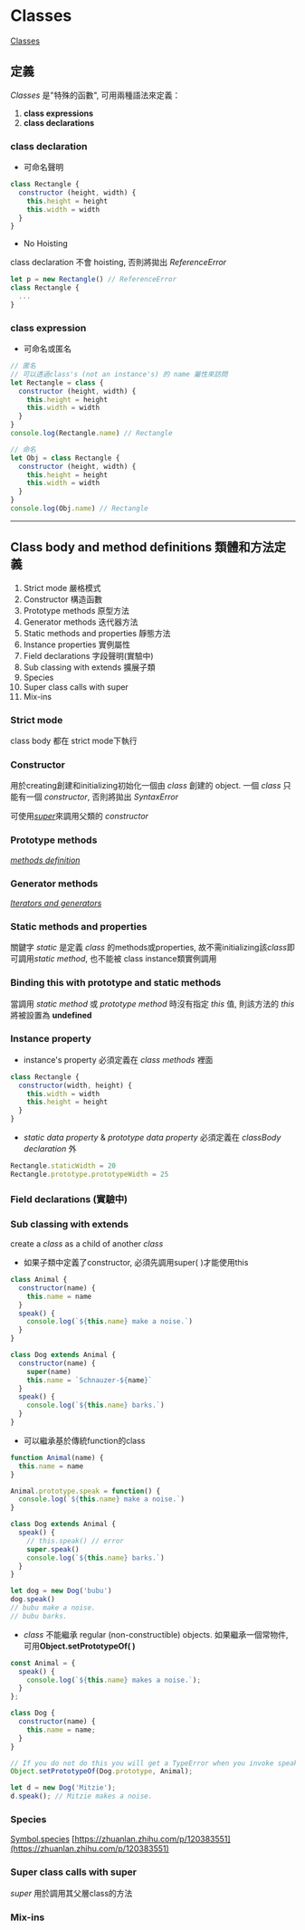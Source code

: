 # Classes

[Classes](https://developer.mozilla.org/en-US/docs/Web/JavaScript/Reference/Classes)

## 定義

*Classes* 是"特殊的函數", 可用兩種語法來定義：

1. **class expressions**
2. **class declarations**

### class declaration

- 可命名聲明

```js
class Rectangle {
  constructor (height, width) {
    this.height = height
    this.width = width
  }
}
```

- No Hoisting

class declaration 不會 hoisting, 否則將拋出 *ReferenceError*

```js
let p = new Rectangle() // ReferenceError
class Rectangle {
  ...
}
```

### class expression

- 可命名或匿名

```js
// 匿名
// 可以透過class's (not an instance's) 的 name 屬性來訪問
let Rectangle = class {
  constructor (height, width) {
    this.height = height
    this.width = width
  }
}
console.log(Rectangle.name) // Rectangle
```

```js
// 命名
let Obj = class Rectangle {
  constructor (height, width) {
    this.height = height
    this.width = width
  }
}
console.log(Obj.name) // Rectangle
```

***

## Class body and method definitions 類體和方法定義

1. Strict mode 嚴格模式
2. Constructor 構造函數
3. Prototype methods 原型方法
4. Generator methods 迭代器方法
5. Static methods and properties 靜態方法
6. Instance properties 實例屬性
7. Field declarations 字段聲明(實驗中)
8. Sub classing with extends 擴展子類
9. Species
10. Super class calls with super
11. Mix-ins

### Strict mode

class body 都在 strict mode下執行

### Constructor

用於creating創建和initializing初始化一個由 *class* 創建的 object.
一個 *class* 只能有一個 *constructor*, 否則將拋出 *SyntaxError*

可使用[*super*](https://developer.mozilla.org/en-US/docs/Web/JavaScript/Reference/Operators/super)來調用父類的 *constructor*

### Prototype methods

[*methods definition*](https://developer.mozilla.org/en-US/docs/Web/JavaScript/Reference/Functions/Method_definitions)

### Generator methods

[*Iterators and generators*](https://developer.mozilla.org/en-US/docs/Web/JavaScript/Guide/Iterators_and_Generators)

### Static methods and properties

關鍵字 *static* 是定義 *class* 的methods或properties, 故不需initializing該*class*即可調用*static method*, 也不能被 class instance類實例調用

### Binding this with prototype and static methods

當調用 *static method* 或 *prototype method* 時沒有指定 *this* 值, 則該方法的 *this* 將被設置為 **undefined**

### Instance property

- instance's property 必須定義在 *class methods* 裡面

```js
class Rectangle {
  constructor(width, height) {
    this.width = width
    this.height = height
  }
}
```

- *static data property* & *prototype data property* 必須定義在 *classBody declaration* 外

```js
Rectangle.staticWidth = 20
Rectangle.prototype.prototypeWidth = 25
```

### Field declarations (實驗中)

### Sub classing with extends

create a *class* as a child of another *class*

- 如果子類中定義了constructor, 必須先調用super( )才能使用this

```js
class Animal {
  constructor(name) {
    this.name = name
  }
  speak() {
    console.log(`${this.name} make a noise.`)
  }
}

class Dog extends Animal {
  constructor(name) {
    super(name)
    this.name = `Schnauzer-${name}`
  }
  speak() {
    console.log(`${this.name} barks.`)
  }
}
```

- 可以繼承基於傳統function的class

``` js
function Animal(name) {
  this.name = name
}

Animal.prototype.speak = function() {
  console.log(`${this.name} make a noise.`)
}

class Dog extends Animal {
  speak() {
    // this.speak() // error
    super.speak()
    console.log(`${this.name} barks.`)
  }
}

let dog = new Dog('bubu')
dog.speak()
// bubu make a noise.
// bubu barks.
```

- *class* 不能繼承 regular (non-constructible) objects. 如果繼承一個常物件, 可用**Object.setPrototypeOf( )**

```js
const Animal = {
  speak() {
    console.log(`${this.name} makes a noise.`);
  }
};

class Dog {
  constructor(name) {
    this.name = name;
  }
}

// If you do not do this you will get a TypeError when you invoke speak
Object.setPrototypeOf(Dog.prototype, Animal);

let d = new Dog('Mitzie');
d.speak(); // Mitzie makes a noise.
```

### Species

[Symbol.species](https://developer.mozilla.org/en-US/docs/Web/JavaScript/Reference/Global_Objects/Symbol/species)
[https://zhuanlan.zhihu.com/p/120383551](https://zhuanlan.zhihu.com/p/120383551)

### Super class calls with super

*super* 用於調用其父層class的方法

### Mix-ins
